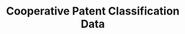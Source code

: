 ---
layout: default
bigquery: https://console.cloud.google.com/bigquery?p=patents-public-data&d=cpc&page=dataset
citation: '“Cooperative Patent Classification” by the EPO and USPTO, for public use. '
contributors: EPO, USPTO
cost: None
description: Cooperative Patent Classification Data contains the scheme and definitions
  of the Cooperative Patent Classification system for classifying patent documents.
  The CPC is the result of a partnership between the EPO and the USPTO in their joint
  effort to develop a common, internationally compatible classification system for
  technical documents, in particular patent publications, which will be used by both
  offices in the patent granting process
documentation: https://www.cooperativepatentclassification.org/cpcSchemeAndDefinitions
last_edit: 04/10/2022, 23:26:06
location: https://www.cooperativepatentclassification.org/index
maintained_by: USPTO, EPO
schema_fields:
- limitingReferences
- synonyms
- residualReferences
- breakdownCode
- ipcConcordant
- not_allocatable
- informativeReferences
- title_full
- symbol
- level
- status
- definition
- ipc_concordant
- glossary
- application_references
- titleFull
- parents
- breakdown_code
- dateRevised
- applicationReferences
- informative_references
- date_revised
- childGroups
- residual_references
- notAllocatable
- titlePart
- title_part
- child_groups
- limiting_references
- sizeCache
- children
- additional_only
shortname: cooperative_patent_classification
tags:
- patents
- science
title: Cooperative Patent Classification Data
uuid: 984374a7-16e9-4b35-9445-458daceb01bf
---